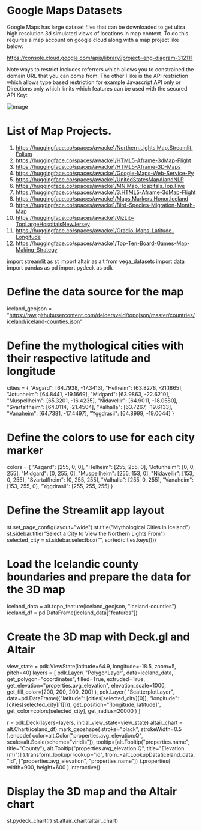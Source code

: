 # Google Maps Datasets

Google Maps has large dataset files that can be downloaded to get ultra high resolution 3d simulated views of locations in map context.  To do this requires a map account on google cloud along with a map project like below:

https://console.cloud.google.com/apis/library?project=eng-diagram-312111

Note ways to restrict includes referrers which allows you to constrained the domain URL that you can come from.  The other I like is the API restriction which allows type based restriction for example Javascript API only or Directions only which limits which features can be used with the secured API Key:

![image](https://github.com/AaronCWacker/AIMapFest/assets/30595158/329e2419-fa1c-41ab-b6a5-5b456737c719)


# List of Map Projects.
1. https://huggingface.co/spaces/awacke1/Northern.Lights.Map.Streamlit.Folium
2. https://huggingface.co/spaces/awacke1/HTML5-Aframe-3dMap-Flight
3. https://huggingface.co/spaces/awacke1/HTML5-Aframe-3D-Maps
4. https://huggingface.co/spaces/awacke1/Google-Maps-Web-Service-Py
5. https://huggingface.co/spaces/awacke1/UnitedStatesMapAIandNLP
6. https://huggingface.co/spaces/awacke1/MN.Map.Hospitals.Top.Five
7. https://huggingface.co/spaces/awacke1/3.HTML5-Aframe-3dMap-Flight
8. https://huggingface.co/spaces/awacke1/Maps.Markers.Honor.Iceland
9. https://huggingface.co/spaces/awacke1/Bird-Species-Migration-Month-Map
10. https://huggingface.co/spaces/awacke1/VizLib-TopLargeHospitalsNewJersey
11. https://huggingface.co/spaces/awacke1/Gradio-Maps-Latitude-Longitude
12. https://huggingface.co/spaces/awacke1/Top-Ten-Board-Games-Map-Making-Strategy



import streamlit as st
import altair as alt
from vega_datasets import data
import pandas as pd
import pydeck as pdk

# Define the data source for the map
iceland_geojson = "https://raw.githubusercontent.com/deldersveld/topojson/master/countries/iceland/iceland-counties.json"

# Define the mythological cities with their respective latitude and longitude
cities = {
    "Asgard": [64.7938, -17.3413],
    "Helheim": [63.8278, -21.1865],
    "Jotunheim": [64.8441, -19.1669],
    "Midgard": [63.9863, -22.6210],
    "Muspellheim": [65.3201, -16.4235],
    "Nidavellir": [64.9011, -18.0580],
    "Svartalfheim": [64.0114, -21.4504],
    "Valhalla": [63.7267, -19.6133],
    "Vanaheim": [64.7381, -17.4497],
    "Yggdrasil": [64.8999, -19.0044]
}

# Define the colors to use for each city marker
colors = {
    "Asgard": [255, 0, 0],
    "Helheim": [255, 255, 0],
    "Jotunheim": [0, 0, 255],
    "Midgard": [0, 255, 0],
    "Muspellheim": [255, 153, 0],
    "Nidavellir": [153, 0, 255],
    "Svartalfheim": [0, 255, 255],
    "Valhalla": [255, 0, 255],
    "Vanaheim": [153, 255, 0],
    "Yggdrasil": [255, 255, 255]
}

# Define the Streamlit app layout
st.set_page_config(layout="wide")
st.title("Mythological Cities in Iceland")
st.sidebar.title("Select a City to View the Northern Lights From")
selected_city = st.sidebar.selectbox("", sorted(cities.keys()))

# Load the Icelandic county boundaries and prepare the data for the 3D map
iceland_data = alt.topo_feature(iceland_geojson, "iceland-counties")
iceland_df = pd.DataFrame(iceland_data["features"])

# Create the 3D map with Deck.gl and Altair
view_state = pdk.ViewState(latitude=64.9, longitude=-18.5, zoom=5, pitch=40)
layers = [
    pdk.Layer(
        "PolygonLayer",
        data=iceland_data,
        get_polygon="coordinates",
        filled=True,
        extruded=True,
        get_elevation="properties.avg_elevation",
        elevation_scale=1000,
        get_fill_color=[200, 200, 200, 200]
    ),
    pdk.Layer(
        "ScatterplotLayer",
        data=pd.DataFrame({"latitude": [cities[selected_city][0]], "longitude": [cities[selected_city][1]]}),
        get_position="[longitude, latitude]",
        get_color=colors[selected_city],
        get_radius=20000
    )
]

r = pdk.Deck(layers=layers, initial_view_state=view_state)
altair_chart = alt.Chart(iceland_df).mark_geoshape(
stroke="black",
strokeWidth=0.5
    ).encode(
        color=alt.Color("properties.avg_elevation:Q", scale=alt.Scale(scheme="viridis")),
        tooltip=[alt.Tooltip("properties.name", title="County"), alt.Tooltip("properties.avg_elevation:Q", title="Elevation (m)")]
    ).transform_lookup(
    lookup="id",
    from_=alt.LookupData(iceland_data, "id", ["properties.avg_elevation", "properties.name"])
    ).properties(
    width=900,
    height=600
).interactive()

# Display the 3D map and the Altair chart
st.pydeck_chart(r)
st.altair_chart(altair_chart)

